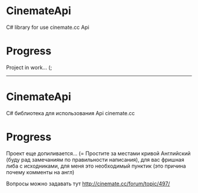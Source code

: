 # CinemateApi
C# library for use cinemate.cc Api

# Progress
Project in work... (;

---

# CinemateApi
C# библиотека для использования Api cinemate.cc

# Progress
Проект еще допиливается... (=
Простите за местами кривой Английский (буду рад замечаниям по правильности написания), для вас фришная либа с исходниками, для меня это необходимый пунктик (это причина почему комменты на англ)

Вопросы можно задавать тут http://cinemate.cc/forum/topic/497/
